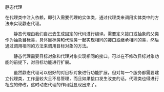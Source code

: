 静态代理


在代理类中注入依赖，即引入需要代理的实体类，通过代理类来调用实体类中的方法来实现静态代理。

　　静态代理由我们自己去生成固定的代码进行编译。需要定义接口或抽象的父类作为抽象目标类，具体目标类和代理类一起实现相同的接口或继承相同的类，然后通过调用相同的方法来调用目标对象的方法。

　　静态代理需要目标对象和代理对象实现相同的接口。可以在不修改目标对象功能的前提下，对目标功能进行扩展。

　　虽然静态代理可以很好的对目标对象进行功能扩展，但对每一个服务都需要建立代理类，工作量较大且不易管理，而且如果接口发生改变的话，代理类也得进行相应的修改，这时动态代理的作用就显现出来了。